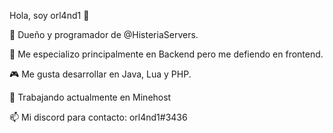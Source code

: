 Hola, soy orl4nd1 👋

🔭 Dueño y programador de @HisteriaServers.

🌱 Me especializo principalmente en Backend pero me defiendo en frontend.

🎮 Me gusta desarrollar en Java, Lua y PHP.

👯 Trabajando actualmente en Minehost

📫 Mi discord para contacto: orl4nd1#3436

